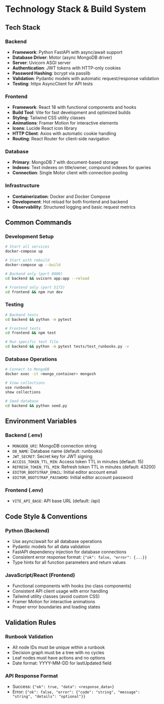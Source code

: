# Technology Stack & Build System

## Tech Stack

### Backend
- **Framework**: Python FastAPI with async/await support
- **Database Driver**: Motor (async MongoDB driver)
- **Server**: Uvicorn ASGI server
- **Authentication**: JWT tokens with HTTP-only cookies
- **Password Hashing**: bcrypt via passlib
- **Validation**: Pydantic models with automatic request/response validation
- **Testing**: httpx AsyncClient for API tests

### Frontend
- **Framework**: React 18 with functional components and hooks
- **Build Tool**: Vite for fast development and optimized builds
- **Styling**: Tailwind CSS utility classes
- **Animations**: Framer Motion for interactive elements
- **Icons**: Lucide React icon library
- **HTTP Client**: Axios with automatic cookie handling
- **Routing**: React Router for client-side navigation

### Database
- **Primary**: MongoDB 7 with document-based storage
- **Indexes**: Text indexes on title/owner, compound indexes for queries
- **Connection**: Single Motor client with connection pooling

### Infrastructure
- **Containerization**: Docker and Docker Compose
- **Development**: Hot reload for both frontend and backend
- **Observability**: Structured logging and basic request metrics

## Common Commands

### Development Setup
```bash
# Start all services
docker-compose up

# Start with rebuild
docker-compose up --build

# Backend only (port 8000)
cd backend && uvicorn app:app --reload

# Frontend only (port 5173)
cd frontend && npm run dev
```

### Testing
```bash
# Backend tests
cd backend && python -m pytest

# Frontend tests
cd frontend && npm test

# Run specific test file
cd backend && python -m pytest tests/test_runbooks.py -v
```

### Database Operations
```bash
# Connect to MongoDB
docker exec -it <mongo_container> mongosh

# View collections
use runbooks
show collections

# Seed database
cd backend && python seed.py
```

## Environment Variables

### Backend (.env)
- `MONGODB_URI`: MongoDB connection string
- `DB_NAME`: Database name (default: runbooks)
- `JWT_SECRET`: Secret key for JWT signing
- `ACCESS_TOKEN_TTL_MIN`: Access token TTL in minutes (default: 15)
- `REFRESH_TOKEN_TTL_MIN`: Refresh token TTL in minutes (default: 43200)
- `EDITOR_BOOTSTRAP_EMAIL`: Initial editor account email
- `EDITOR_BOOTSTRAP_PASSWORD`: Initial editor account password

### Frontend (.env)
- `VITE_API_BASE`: API base URL (default: /api)

## Code Style & Conventions

### Python (Backend)
- Use async/await for all database operations
- Pydantic models for all data validation
- FastAPI dependency injection for database connections
- Consistent error response format: `{"ok": false, "error": {...}}`
- Type hints for all function parameters and return values

### JavaScript/React (Frontend)
- Functional components with hooks (no class components)
- Consistent API client usage with error handling
- Tailwind utility classes (avoid custom CSS)
- Framer Motion for interactive animations
- Proper error boundaries and loading states

## Validation Rules

### Runbook Validation
- All node IDs must be unique within a runbook
- Decision graph must be a tree with no cycles
- Leaf nodes must have actions and no options
- Date format: YYYY-MM-DD for lastUpdated field

### API Response Format
- Success: `{"ok": true, "data": <response_data>}`
- Error: `{"ok": false, "error": {"code": "string", "message": "string", "details": "optional"}}`
